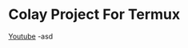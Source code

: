 # Colay Project For Termux
[Youtube](https://www.youtube.com/channel/UC8Ao1YisJbPGCNG73EhtDCw)
-asd
